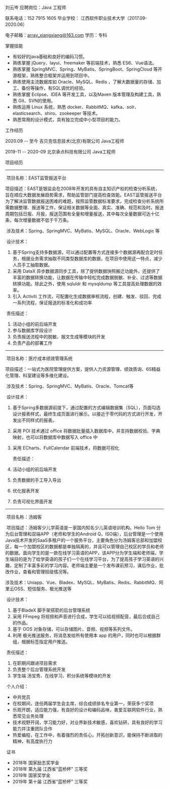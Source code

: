 刘云岑																					应聘岗位：Java 工程师

联系电话：152 7915 1605									毕业学校： 江西软件职业技术大学（2017.09-2020.06）

电子邮箱：array_xiangxiang@163.com				学历：专科





掌握技能

+ 有较好的java基础和良好的编码习惯。
+ 熟练掌握 jQuery、layui、freemaker 等前端技术，熟悉 ES6、Vue语法。
+ 熟练掌握 SpringMVC、Spring、MyBatis、SpringBoot、SpringCloud 等开源框架，熟练整合框架并运用到项目中。
+ 熟练使用主流数据库如 Oracle、MySQL、Redis ，了解大数据量的存储、加工、备份等操作，有SQL调优的经验。
+ 熟练掌握 Eclipse、IDEA 等开发工具，以及Maven 版本管理及构建工具，熟悉 Git、SVN的使用。
+ 熟练运用 Linux 系统，熟悉 docker、RabbitMQ、kafka、solr、elasticsearch、shiro、zookeeper 等技术。
+ 熟悉常用的设计模式，具有独立完成中小型项目的能力。

工作经历

2020.09 -- 至今			吉贝克信息技术(北京)有限公司			Java工程师

2019-11 -- 2020-09 	北京承点科技有限公司						 Java工程师

项目经历

------

​	项目名称：EAST监管报送平台

​	项目描述：EAST是银监会在2008年开发的具有自主知识产权的检查分析系统，旨在顺应大数据发展趋势需求，帮助监管部门提高检查效能。EAST监管报送平台为了解决监管数据报送困难的难题，按照监管数据标准要求，完成检查分析系统所需数据整理、报送等工作，保证相关数据等全面、真实、准确、规范和及时。报送周期包括日报、月报，报送范围有全量和增量报送，其中每次全量数据可达十亿条，每次增量数据不低于千万条。

​	涉及技术：Spring、SpringMVC、MyBatis、MySQL、Oracle、WebLogic 等

​	设计技术：

1. 基于Spring支持多数据源，可以通过配置等方式连接多个数据源再配合定时任务，根据业务需求抽取不同类型数据库的数据，在项目中使用这一特点，减少人员手工抽取数据。
2. 采用 DataX 异步数据源同步工具，除了提供数据快照搬迁功能外，还提供了丰富的数据转换功能，让数据在传输中轻松完成数据脱敏、补全、过滤等数据转换功能。除此之外，使用 sqluldr 和 mysqldump 等工具提高处理数据的效率。
3. 引入 Activiti 工作流，可配置化生成数据审核流程，创建、触发、驳回、完成 一系列流程，保证报送的标准化和成功率

​	责任描述：

1. 活动小组的前后端开发
2. 参与数据库字段设计
3. 负责报送流程中的脱敏、报文生成等模块的开发
4. 负责产品的部署工作

------

​		项目名称：医疗成本绩效管理系统

​		项目描述：一站式为医院管理提供方案，提供人力资源管理、绩效质询、6S精益化管理、科室建设等多维化建设。

​		涉及技术：Spring、SpringMVC、MyBatis、Oracle、Tomcat等

​		设计技术：

1. 基于Spring多数据源前提下，通过配置的方式编辑数据集（SQL），页面勾选设计报表样式，最终生成页面进行展示。以接近于零代码的方式进行开发，开发出不同样式的报表。

2. 采用 POI 技术通过 office 将数据批量插入数据库中，并支持数据校验、字典映射，也可以将数据库中数据写入 office 中

3. 采用 ECharts、FullCalendar 前端技术，将数据可视化

   责任描述：

1. 活动小组的前后端开发
2. 负责数据的手工导入导出
3. 优化报表开发
4. 负责可视化界面开发

------

​		项目名称：汤姆客

​		项目描述：汤姆客少儿学英语是一家国内知名少儿英语培训机构。Hello Tom 分为后台管理和双端APP（老师和学生的Android Q，ISO端），后台管理是一个使用Java技术开发的SaaS多租户的一个服务平台，主要角色分为汤姆客总部和加盟校区，每一个加盟校区的数据都是单独隔离的，并且可以管理自己校区的学员和老师的数据。面向学生的是一款在线学习英语的APP，该APP分为学生端和老师端，学生端目的是为了给学英语的孩子们一个在线学习平台，为了提高孩子学习英语的兴趣，定制了丰富多彩的学习内容。老师端主要是一个发布课前预习，课后作业，批改作业，查看和管理班级情况等。

​		涉及技术：Uniapp、Vue、Bladex、MySQL、MyBatis、Redis、RabbitMQ、阿里云OSS、短信服务、极光推送等

​		设计技术：

1. 基于BladeX 脚手架搭箭的后台管理系统
2. 采用 FFmpeg 将视频和声音进行合成，学生可以给视频配音，最后合成自己的作品。
3. 基于 OOS 对象存储，可以存储图片、音频、视频等系列文件。
4. 利用 极光推送服务，将消息发给所有使用本 app 的用户，同时也可以根据群组，根据标签指定用户推送。

​		责任描述：

1. 在职期间跟进项目需求
2. 负责整个后台管理系统开发
3. 学生端 汤宝秀、在线学习、积分系统等模块的开发



​		个人介绍：

+ 中共党员
+ 在校期间，连任两届学生会主席，综合成绩排名专业第一，荣获多个奖项
+ 乐观开朗，适应能力强，有良好的设计和编码品味，衷爱互联网软件行业，熟悉常见业务处理
+ 技术视野开阔，学习能力好，对业界新技术敏感，喜欢钻研，具有良好的学习能力并注重团队合作
+ 热爱编程，在工作中，有着强烈的责任心，开拓创新意识，能保持不断进取的精神，有高度执行力



​		证书

+ 2018年 国家励志奖学金
+ 2018年 第九届 江西省“蓝桥杯” 三等奖
+ 2019年 国家奖学金
+ 2019年 第十届 江西省“蓝桥杯” 三等奖